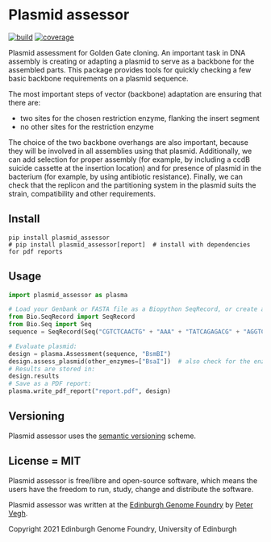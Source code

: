 # Plasmid assessor


[![build](https://github.com/Edinburgh-Genome-Foundry/Plasmid_assessor/actions/workflows/build.yml/badge.svg)](https://github.com/Edinburgh-Genome-Foundry/Plasmid_assessor/actions/workflows/build.yml)
[![coverage](https://coveralls.io/repos/github/Edinburgh-Genome-Foundry/Plasmid_assessor/badge.svg?branch=main)](https://coveralls.io/github/Edinburgh-Genome-Foundry/Plasmid_assessor?branch=main)


Plasmid assessment for Golden Gate cloning. An important task in DNA assembly is creating or adapting a plasmid to serve as a backbone for the assembled parts. This package provides tools for quickly checking a few basic backbone requirements on a plasmid sequence.

The most important steps of vector (backbone) adaptation are ensuring that there are:

* two sites for the chosen restriction enzyme, flanking the insert segment
* no other sites for the restriction enzyme

The choice of the two backbone overhangs are also important, because they will be involved in all assemblies using that plasmid. Additionally, we can add selection for proper assembly (for example, by including a ccdB suicide cassette at the insertion location) and for presence of plasmid in the bacterium (for example, by using antibiotic resistance). Finally, we can check that the replicon and the partitioning system in the plasmid suits the strain, compatibility and other requirements.


## Install

```
pip install plasmid_assessor
# pip install plasmid_assessor[report]  # install with dependencies for pdf reports
```


## Usage

```python
import plasmid_assessor as plasma

# Load your Genbank or FASTA file as a Biopython SeqRecord, or create a new one:
from Bio.SeqRecord import SeqRecord
from Bio.Seq import Seq
sequence = SeqRecord(Seq("CGTCTCAACTG" + "AAA" + "TATCAGAGACG" + "AGGTCTC"), annotations={"topology": "circular"})

# Evaluate plasmid:
design = plasma.Assessment(sequence, "BsmBI")
design.assess_plasmid(other_enzymes=["BsaI"])  # also check for the enzyme of the 2nd level assembly
# Results are stored in:
design.results
# Save as a PDF report:
plasma.write_pdf_report("report.pdf", design)
```


## Versioning

Plasmid assessor uses the [semantic versioning](https://semver.org) scheme.


## License = MIT

Plasmid assessor is free/libre and open-source software, which means the users have the freedom to run, study, change and distribute the software.

Plasmid assessor was written at the [Edinburgh Genome Foundry](https://edinburgh-genome-foundry.github.io/)
by [Peter Vegh](https://github.com/veghp).

Copyright 2021 Edinburgh Genome Foundry, University of Edinburgh
